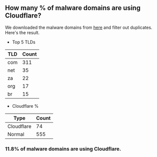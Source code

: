 ## How many % of malware domains are using Cloudflare?


We downloaded the malware domains from [here](https://urlhaus.abuse.ch) and filter out duplicates.
Here's the result.


[//]: # (start replacement)


- Top 5 TLDs

| TLD | Count |
| --- | --- |
| com | 311 |
| net | 35 |
| za | 22 |
| org | 17 |
| br | 15 |


- Cloudflare %

| Type | Count |
| --- | --- |
| Cloudflare | 74 |
| Normal | 555 |


### 11.8% of malware domains are using Cloudflare.